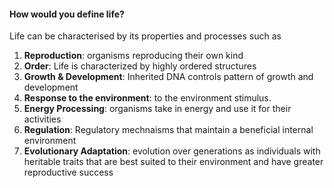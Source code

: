 #### How would you define life?

 Life can be characterised by its properties and processes such as 
 
 1. **Reproduction**: organisms reproducing their own kind
  2. **Order**: Life is characterized by highly ordered structures
  3. **Growth & Development**: Inherited DNA controls pattern of growth and development
  4. **Response to the environment**: to the environment stimulus.
  5. **Energy Processing**: organisms take in energy and use it for their activities
  6. **Regulation**: Regulatory mechnaisms that maintain a beneficial internal environment
  7. **Evolutionary Adaptation**: evolution over generations as individuals with heritable traits that are best suited to their environment and have greater reproductive success

